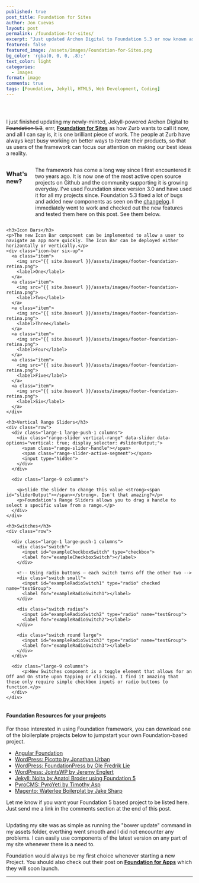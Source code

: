 ```yaml
---
published: true
post_title: Foundation for Sites
author: Jon Cuevas
layout: post
permalink: /foundation-for-sites/
excerpt: "Just updated Archon Digital to Foundation 5.3 or now known as 'Foundation for Sites'."
featured: false
featured_image: /assets/images/Foundation-for-Sites.png
bg_color: 'rgba(0, 0, 0, .8);'
text_color: light
categories:
  - Images
format: image
comments: true
tags: [Foundation, Jekyll, HTML5, Web Development, Coding]
---
```

<div class="panel">
  <div class="row">
    <div class="large-6 large-push-6 columns">
      <img src="{{ site.baseurl }}/assets/images/Foundation-for-Sites.png" alt=""><hr>    
    </div>
    <div class="large-6 large-pull-6 columns">
      <p class="lead">I just finished updating my newly-minted, Jekyll-powered Archon Digital to <del>Foundation 5.3</del>, errr, <strong><a href="http://zurb.com/article/1316/foundation-strike-5-3-strike-for-sites">Foundation for Sites</a></strong> as how Zurb wants to call it now, and all I can say is, it is one brilliant piece of work. The people at Zurb have always kept busy working on better ways to iterate their products, so that us users of the framework can focus our attention on making our best ideas a reality.</p>
    </div>
  </div>  
</div>

<div class="row">
  <div class="large-12 columns">
    <h3>What's new?</h3>
    <p>The framework has come a long way since I first encountered it two years ago. It is now one of the most active open source projects on Github and the community supporting it is growing everyday. I've used Foundation since version 3.0 and have used it for all my projects since. Foundation 5.3 fixed a lot of bugs and added new components as seen on the <a href="http://foundation.zurb.com/docs/changelog.html">changelog</a>. I immediately went to work and checked out the new features and tested them here on this post. See them below.</p>    
  </div>
</div>

<div class="row">

  <div class="large-8 columns">

    <h3>Icon Bars</h3> 
    <p>The new Icon Bar component can be implemented to allow a user to navigate an app more quickly. The Icon Bar can be deployed either horizontally or vertically.</p>
    <div class="icon-bar six-up">
      <a class="item">
        <img src="{{ site.baseurl }}/assets/images/footer-foundation-retina.png">
        <label>One</label>
      </a>
      <a class="item">
        <img src="{{ site.baseurl }}/assets/images/footer-foundation-retina.png">
        <label>Two</label>
      </a>
      <a class="item">
        <img src="{{ site.baseurl }}/assets/images/footer-foundation-retina.png">
        <label>Three</label>
      </a>
      <a class="item">
        <img src="{{ site.baseurl }}/assets/images/footer-foundation-retina.png">
        <label>Four</label>
      </a>
      <a class="item">
        <img src="{{ site.baseurl }}/assets/images/footer-foundation-retina.png">
        <label>Five</label>
      </a>
      <a class="item">
        <img src="{{ site.baseurl }}/assets/images/footer-foundation-retina.png">
        <label>Six</label>
      </a>
    </div>

    <h3>Vertical Range Sliders</h3>
    <div class="row">
      <div class="large-1 large-push-1 columns">
        <div class="range-slider vertical-range" data-slider data-options="vertical: true; display_selector: #sliderOutput;">
          <span class="range-slider-handle"></span>
          <span class="range-slider-active-segment"></span>
          <input type="hidden">
        </div>      
      </div>

      <div class="large-9 columns">
        
        <p>Slide the slider to change this value <strong><span id="sliderOutput"></span></strong>. Isn't that amazing?</p>
        <p>Foundation's Range Sliders allows you to drag a handle to select a specific value from a range.</p>
      </div>
    </div>    

    <h3>Switches</h3>
    <div class="row">

      <div class="large-1 large-push-1 columns">
        <div class="switch">
          <input id="exampleCheckboxSwitch" type="checkbox">
          <label for="exampleCheckboxSwitch"></label>
        </div> 

        <!-- Using radio buttons – each switch turns off the other two -->
        <div class="switch small">
          <input id="exampleRadioSwitch1" type="radio" checked name="testGroup">
          <label for="exampleRadioSwitch1"></label>
        </div> 

        <div class="switch radius">
          <input id="exampleRadioSwitch2" type="radio" name="testGroup">
          <label for="exampleRadioSwitch2"></label>
        </div> 

        <div class="switch round large">
          <input id="exampleRadioSwitch3" type="radio" name="testGroup">
          <label for="exampleRadioSwitch3"></label>
        </div>      
      </div>

      <div class="large-9 columns">
          <p>New Switches component is a toggle element that allows for an Off and On state upon tapping or clicking. I find it amazing that these only require simple checkbox inputs or radio buttons to function.</p>
      </div>  
    </div>
  </div>

  <div class="large-4 columns">
    <div class="panel callout">
      <h4>Foundation Resources for your projects</h4>
      <p>For those interested in using Foundation framework, you can download one of the bloilerplate projects below to jumpstart your own Foundation-based project.</p>
      <ul>
        <li><a href="http://madmimi.github.io/angular-foundation/">Angular Foundation</a></li>
        <li><a href="http://picotto-wp.urbanjonathan.com/">WordPress: Picotto by Jonathan Urban</a></li>
        <li><a href="https://github.com/olefredrik/foundationpress/">WordPress: FoundationPress by Ole Fredrik Lie</a></li>
        <li><a href="http://jointswp.com/">WordPress: JointsWP by Jeremy Englert</a></li>
        <li><a href="https://github.com/penibelst/jekyll-noita">Jekyll: Noita by Anatol Broder using Foundation 5</a></li>
        <li><a href="https://github.com/timothyasp/pyrocms-theme-foundation">PyroCMS: PyroYeti by Timothy Asp</a></li>
        <li><a href="http://waterlee.jakesharp.co/">Magento: Waterlee Boilerplat by Jake Sharp</a></li>
      </ul>
      <p>Let me know if you want your Foundation 5 based project to be listed here. Just send me a link in the comments section at the end of this post.</p>
    </div>
  </div>

</div>

Updating my site was as simple as running the "bower update" command in my assets folder, everthing went smooth and I did not encounter any problems. I can easily use components of the latest version on any part of my site whenever there is a need to.

Foundation would always be my first choice whenever starting a new Project. You should also check out their post on **[Foundation for Apps][3]** which they will soon launch.

<hr>


[1]: http://foundation.zurb.com/docs/changelog.html
[2]: http://zurb.com/article/1316/foundation-strike-5-3-strike-for-sites
[3]: http://zurb.com/article/1312/the-next-foundation
